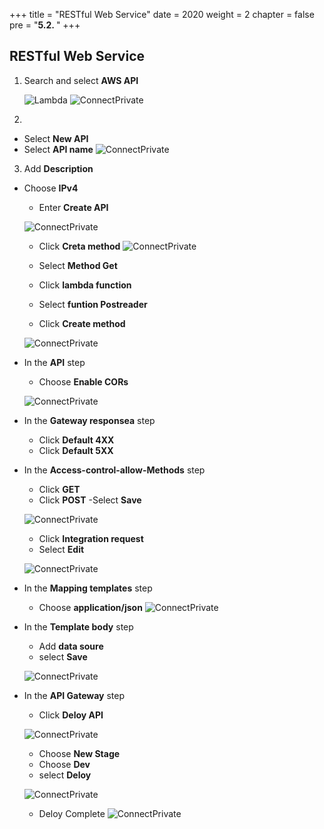 +++
title = "RESTful Web Service"
date = 2020
weight = 2
chapter = false
pre = "<b>5.2. </b>"
+++

## RESTful Web Service

1. Search and select **AWS API**

   ![Lambda](/images/5/5.7.png?width=90pc)
     ![ConnectPrivate](../../images/5/5.7.png)

2. 

- Select **New API**
- Select **API name**
  ![ConnectPrivate](../../images/5/5.8.png)

3. Add **Description**

- Choose **IPv4** 

  - Enter **Create API**

  ![ConnectPrivate](../../images/5/5.9.png)


  - Click **Creta method**
  ![ConnectPrivate](../../images/5/5.10.png)

  - Select **Method Get**
  - Click **lambda function**
  - Select **funtion Postreader**
  - Click **Create method**

  ![ConnectPrivate](../../images/5/5.12.png)

- In the **API** step

  - Choose **Enable CORs**
  
  ![ConnectPrivate](../../images/5/5.13.png)

- In the **Gateway responsea** step

  - Click **Default 4XX**
  - Click **Default 5XX**

- In the **Access-control-allow-Methods** step

  - Click **GET**
  - Click **POST**
  -Select **Save**

  ![ConnectPrivate](../../images/5/5.14.png)

  - Click **Integration request**
  - Select **Edit**


  ![ConnectPrivate](../../images/5/5.15.png)

- In the **Mapping templates** step

  - Choose **application/json**
  ![ConnectPrivate](../../images/5/5.16.png)
- In the **Template body** step
  - Add **data soure**
  - select **Save**


  ![ConnectPrivate](../../images/5/5.17.png)
- In the **API Gateway** step


  - Click **Deloy API**

  ![ConnectPrivate](../../images/5/5.18.png)

  - Choose **New Stage**
  - Choose **Dev**
  - select **Deloy**

  ![ConnectPrivate](../../images/5/5.19.png)
  - Deloy Complete
  ![ConnectPrivate](../../images/5/5.20.png)

